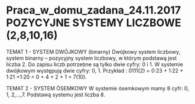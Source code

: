 # Praca_w_domu_zadana_24.11.2017 POZYCYJNE SYSTEMY LICZBOWE (2,8,10,16)

TEMAT 1 - SYSTEM DWÓJKOWY (binarny)
  Dwójkowy system liczbowy, system binarny – pozycyjny system liczbowy, w którym podstawą jest liczba 2. Do zapisu liczb potrzebne są tylko dwie cyfry: 0 i 1. 
  W systemie dwójkowym występują dwie cyfry: 0, 1. 
  Przykład : 0111(2) = 0·23 + 1·22 + 1·21 +1·20 = 0 + 4 + 2 + 1 = 7(10). 
  
 TEMAT 2 - SYSTEM ÓSEMKOWY
 W systemie ósemkowym mamy 8 cyfr: 0, 1, 2,…,7. Podstawą systemu jest liczba 8. 
